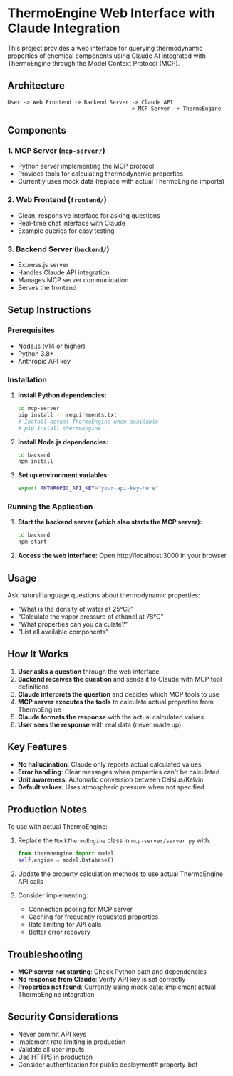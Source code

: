 # ThermoEngine Web Interface with Claude Integration

This project provides a web interface for querying thermodynamic properties of chemical components using Claude AI integrated with ThermoEngine through the Model Context Protocol (MCP).

## Architecture

```
User -> Web Frontend -> Backend Server -> Claude API
                                      -> MCP Server -> ThermoEngine
```

## Components

### 1. MCP Server (`mcp-server/`)
- Python server implementing the MCP protocol
- Provides tools for calculating thermodynamic properties
- Currently uses mock data (replace with actual ThermoEngine imports)

### 2. Web Frontend (`frontend/`)
- Clean, responsive interface for asking questions
- Real-time chat interface with Claude
- Example queries for easy testing

### 3. Backend Server (`backend/`)
- Express.js server
- Handles Claude API integration
- Manages MCP server communication
- Serves the frontend

## Setup Instructions

### Prerequisites
- Node.js (v14 or higher)
- Python 3.8+
- Anthropic API key

### Installation

1. **Install Python dependencies:**
   ```bash
   cd mcp-server
   pip install -r requirements.txt
   # Install actual ThermoEngine when available
   # pip install thermoengine
   ```

2. **Install Node.js dependencies:**
   ```bash
   cd backend
   npm install
   ```

3. **Set up environment variables:**
   ```bash
   export ANTHROPIC_API_KEY="your-api-key-here"
   ```

### Running the Application

1. **Start the backend server (which also starts the MCP server):**
   ```bash
   cd backend
   npm start
   ```

2. **Access the web interface:**
   Open http://localhost:3000 in your browser

## Usage

Ask natural language questions about thermodynamic properties:
- "What is the density of water at 25°C?"
- "Calculate the vapor pressure of ethanol at 78°C"
- "What properties can you calculate?"
- "List all available components"

## How It Works

1. **User asks a question** through the web interface
2. **Backend receives the question** and sends it to Claude with MCP tool definitions
3. **Claude interprets the question** and decides which MCP tools to use
4. **MCP server executes the tools** to calculate actual properties from ThermoEngine
5. **Claude formats the response** with the actual calculated values
6. **User sees the response** with real data (never made up)

## Key Features

- **No hallucination**: Claude only reports actual calculated values
- **Error handling**: Clear messages when properties can't be calculated
- **Unit awareness**: Automatic conversion between Celsius/Kelvin
- **Default values**: Uses atmospheric pressure when not specified

## Production Notes

To use with actual ThermoEngine:

1. Replace the `MockThermoEngine` class in `mcp-server/server.py` with:
   ```python
   from thermoengine import model
   self.engine = model.Database()
   ```

2. Update the property calculation methods to use actual ThermoEngine API calls

3. Consider implementing:
   - Connection pooling for MCP server
   - Caching for frequently requested properties
   - Rate limiting for API calls
   - Better error recovery

## Troubleshooting

- **MCP server not starting**: Check Python path and dependencies
- **No response from Claude**: Verify API key is set correctly
- **Properties not found**: Currently using mock data; implement actual ThermoEngine integration

## Security Considerations

- Never commit API keys
- Implement rate limiting in production
- Validate all user inputs
- Use HTTPS in production
- Consider authentication for public deployment# property_bot
